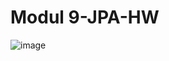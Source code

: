 # Modul 9-JPA-HW

![image](https://github.com/serhii-kushnir/Hibernate-JPA/assets/127629681/92af3108-adba-4a64-bfb2-f79410925bf5)

